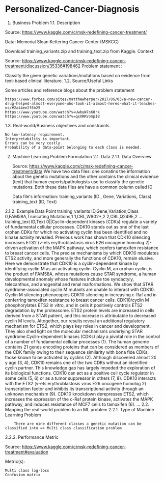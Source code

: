# Personalized-Cancer-Diagnosis


1. Business Problem
1.1. Description

Source: https://www.kaggle.com/c/msk-redefining-cancer-treatment/

Data: Memorial Sloan Kettering Cancer Center (MSKCC)

Download training_variants.zip and training_text.zip from Kaggle.
Context:

Source: https://www.kaggle.com/c/msk-redefining-cancer-treatment/discussion/35336#198462
Problem statement :

Classify the given genetic variations/mutations based on evidence from text-based clinical literature.
1.2. Source/Useful Links

Some articles and reference blogs about the problem statement

    https://www.forbes.com/sites/matthewherper/2017/06/03/a-new-cancer-drug-helped-almost-everyone-who-took-it-almost-heres-what-it-teaches-us/#2a44ee2f6b25
    https://www.youtube.com/watch?v=UwbuW7oK8rk
    https://www.youtube.com/watch?v=qxXRKVompI8

1.3. Real-world/Business objectives and constraints.

    No low-latency requirement.
    Interpretability is important.
    Errors can be very costly.
    Probability of a data-point belonging to each class is needed.

2. Machine Learning Problem Formulation
2.1. Data
2.1.1. Data Overview

    Source: https://www.kaggle.com/c/msk-redefining-cancer-treatment/data
    We have two data files: one conatins the information about the genetic mutations and the other contains the clinical evidence (text) that human experts/pathologists use to classify the genetic mutations.
    Both these data files are have a common column called ID

    Data file's information:
        training_variants (ID , Gene, Variations, Class)
        training_text (ID, Text)

2.1.2. Example Data Point
training_variants
ID,Gene,Variation,Class
0,FAM58A,Truncating Mutations,1
1,CBL,W802*,2
2,CBL,Q249E,2
...
training_text
ID,Text
0||Cyclin-dependent kinases (CDKs) regulate a variety of fundamental cellular processes. CDK10 stands out as one of the last orphan CDKs for which no activating cyclin has been identified and no kinase activity revealed. Previous work has shown that CDK10 silencing increases ETS2 (v-ets erythroblastosis virus E26 oncogene homolog 2)-driven activation of the MAPK pathway, which confers tamoxifen resistance to breast cancer cells. The precise mechanisms by which CDK10 modulates ETS2 activity, and more generally the functions of CDK10, remain elusive. Here we demonstrate that CDK10 is a cyclin-dependent kinase by identifying cyclin M as an activating cyclin. Cyclin M, an orphan cyclin, is the product of FAM58A, whose mutations cause STAR syndrome, a human developmental anomaly whose features include toe syndactyly, telecanthus, and anogenital and renal malformations. We show that STAR syndrome-associated cyclin M mutants are unable to interact with CDK10. Cyclin M silencing phenocopies CDK10 silencing in increasing c-Raf and in conferring tamoxifen resistance to breast cancer cells. CDK10/cyclin M phosphorylates ETS2 in vitro, and in cells it positively controls ETS2 degradation by the proteasome. ETS2 protein levels are increased in cells derived from a STAR patient, and this increase is attributable to decreased cyclin M levels. Altogether, our results reveal an additional regulatory mechanism for ETS2, which plays key roles in cancer and development. They also shed light on the molecular mechanisms underlying STAR syndrome.Cyclin-dependent kinases (CDKs) play a pivotal role in the control of a number of fundamental cellular processes (1). The human genome contains 21 genes encoding proteins that can be considered as members of the CDK family owing to their sequence similarity with bona fide CDKs, those known to be activated by cyclins (2). Although discovered almost 20 y ago (3, 4), CDK10 remains one of the two CDKs without an identified cyclin partner. This knowledge gap has largely impeded the exploration of its biological functions. CDK10 can act as a positive cell cycle regulator in some cells (5, 6) or as a tumor suppressor in others (7, 8). CDK10 interacts with the ETS2 (v-ets erythroblastosis virus E26 oncogene homolog 2) transcription factor and inhibits its transcriptional activity through an unknown mechanism (9). CDK10 knockdown derepresses ETS2, which increases the expression of the c-Raf protein kinase, activates the MAPK pathway, and induces resistance of MCF7 cells to tamoxifen (6). ...
2.2. Mapping the real-world problem to an ML problem
2.2.1. Type of Machine Learning Problem

        There are nine different classes a genetic mutation can be classified into => Multi class classification problem

2.2.2. Performance Metric

Source: https://www.kaggle.com/c/msk-redefining-cancer-treatment#evaluation

Metric(s):

    Multi class log-loss
    Confusion matrix


